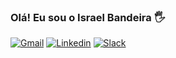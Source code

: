 ### Olá! Eu sou o Israel Bandeira 🖐️

[![Gmail](https://img.shields.io/badge/Gmail-D14836?style=for-the-badge&logo=gmail&logoColor=white)](israel.bandeira@totvs.com.br)
[![Linkedin](https://img.shields.io/badge/LinkedIn-0077B5?style=for-the-badge&logo=linkedin&logoColor=white)](https://www.linkedin.com/in/israel-bandeira-196892140/)
[![Slack](https://img.shields.io/badge/Slack-4A154B?style=for-the-badge&logo=slack&logoColor=white)](https://app.slack.com/client/T03L6BTKYH3/C03KUM1UA15/rimeto_profile/U03NDKATHQ8)

